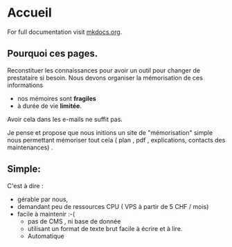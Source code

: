 # Accueil

For full documentation visit [mkdocs.org](https://www.mkdocs.org).

## Pourquoi ces pages.

Reconstituer les connaissances pour avoir un outil pour changer de prestataire si besoin.
Nous devons organiser la mémorisation de ces informations

   + nos mémoires sont **fragiles**
   + à durée de vie **limitée**.

Avoir cela dans les e-mails ne suffit pas.

Je pense et propose que nous initions un site de "mémorisation" simple nous permettant mémoriser tout cela ( plan , pdf , explications, contacts des maintenances) .

## Simple:
C'est à dire :
+ gérable par nous,
+ demandant peu de ressources CPU ( VPS à partir de 5 CHF / mois)
+ facile à maintenir :-(
  + pas de CMS , ni base de donnée
  + utilisant un format de texte brut facile à écrire et à lire.
   + Automatique
